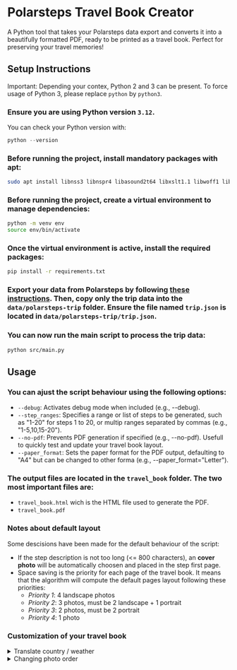 
# Polarsteps Travel Book Creator

A Python tool that takes your Polarsteps data export and converts it into a beautifully formatted PDF, ready to be printed as a travel book. Perfect for preserving your travel memories!

## Setup Instructions

Important: Depending your contex, Python 2 and 3 can be present. To force usage of Python 3, please replace ``python`` by ``python3``.

### Ensure you are using Python version `3.12`.
You can check your Python version with:

```python
python --version
```

### Before running the project, install mandatory packages with apt:

```bash
sudo apt install libnss3 libnspr4 libasound2t64 libxslt1.1 libwoff1 libvpx9 libevent-2.1-7t64 libopus0 libgstreamer-plugins-base1.0-0  libgstreamer-gl1.0-0 libgstreamer-plugins-bad1.0-0 libwebpdemux2 libharfbuzz-icu0 libenchant-2-2 libsecret-1-0 libhyphen0 libmanette-0.2-0 libflite1 gstreamer1.0-libav
```

### Before running the project, create a virtual environment to manage dependencies:

```bash
python -m venv env
source env/bin/activate
```

### Once the virtual environment is active, install the required packages:

```bash
pip install -r requirements.txt
```

### Export your data from Polarsteps by following [these instructions](https://support.polarsteps.com/article/124-how-can-i-export-a-copy-of-my-data). Then, copy **only the trip data** into the `data/polarsteps-trip` folder. Ensure the file named `trip.json` is located in `data/polarsteps-trip/trip.json`.

### You can now run the main script to process the trip data:

```bash
python src/main.py
```

## Usage
### You can ajust the script behaviour using the following options:

- `--debug`: Activates debug mode when included (e.g., --debug).
- `--step_ranges`: Specifies a range or list of steps to be generated, such as "1-20" for steps 1 to 20, or multip ranges separated by commas (e.g., "1-5,10,15-20").
- `--no-pdf`: Prevents PDF generation if specified (e.g., --no-pdf). Usefull to quickly test and update your travel book layout.
- `--paper_format`: Sets the paper format for the PDF output, defaulting to "A4" but can be changed to other forma (e.g., --paper_format="Letter").

### The output files are located in the `travel_book` folder. The two most important files are:
- `travel_book.html` wich is the HTML file used to generate the PDF.
- `travel_book.pdf`

### Notes about default layout

Some descisions have been made for the default behaviour of the script:
- If the step description is not too long (<= 800 characters), an **cover photo** will be automatically choosen and placed in the step first page.
- Space saving is the priority for each page of the travel book. It means that the algorithm will compute the default pages layout following these priorities:
  - *Priority 1*: 4 landscape photos
  - *Priority 2*: 3 photos, must be 2 landscape + 1 portrait
  - *Priority 3*: 2 photos, must be 2 portrait
  - *Priority 4*: 1 photo

### Customization of your travel book

<details>
  <summary>Translate country / weather</summary>

You can translate countries and weather condition by editing the file `src/translations.py`. PR are welcome for better translation managment.
</details>

<details>
  <summary>Changing photo order</summary>

The `travel_book/photos_by_pages.txt` file is a critical component of managing and updating the layout of photos in your trip. It allows you to control how the photos are grouped by pages for each step of the trip. It consists of a sequence of steps followed by the layout of photos for each step. Here is an example of how the file might look:

```
Step 1: Day at the Beach
Cover photo: 1
2 3
4 5

Step 2: Hiking in the Mountains
1 2 3
4 5
```

- **"Step 1: Day at the Beach"**:
  - The cover photo is photo indice 1 (the step description is < 800 characters)
  - The second page contains photos with indices 2 and 3
  - The second page contains photos with indices 4 and 5
- **"Step 2: Hiking in the Mountains"**:
  - No cover photo
  - The first page contains photos 1, 2 and 3
  - The second page contains photo 4 and 5

To get the photo indices, open the `travel_book.html` file in your favorite browser. 

After making changes to this file, ensure that:
- **No Missing Photos**: Every photo index within a step should be accounted for. Make sure you don’t miss any photos when rearranging the layout.
- **Correct Indices**: Use the correct photo indices. Photo indices start from 1 (not 0), and they correspond to the order of photos in each step.
- **Consistent Formatting**: Ensure there are no extra spaces or lines between the photo indices. Each step should be separated by an empty line.

If any issues arise (e.g., a photo is missing), the script reverts to the default layout for that step, and you will be notified via console output.

To generate the travel book with the updated layout, relaunch the script. 
</details>
